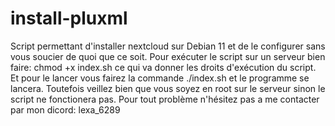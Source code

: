 # install-pluxml
Script permettant d'installer nextcloud sur Debian 11 et de le configurer sans vous soucier de quoi que ce soit. Pour exécuter le script sur un serveur bien faire: chmod +x index.sh ce qui va donner les droits d'exécution du script. Et pour le lancer vous fairez la commande ./index.sh et le programme se lancera. Toutefois veillez bien que vous soyez en root sur le serveur sinon le script ne fonctionera pas. Pour tout problème n'hésitez pas a me contacter par mon dicord: lexa_6289
